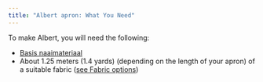 ```yaml
---
title: "Albert apron: What You Need"
---
```


To make Albert, you will need the following:

- [Basis naaimateriaal](/docs/sewing/basic-sewing-supplies)
- About 1.25 meters (1.4 yards) (depending on the length of your apron) of a suitable fabric ([see Fabric options](/docs/patterns/albert/fabric))

